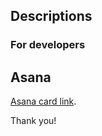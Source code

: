 ## Descriptions

<!-- Please read "Checklist before review" at the bottom -->

### For developers

<!--- A description of what this pull request does as a short, bullet-point summary. -->

## Asana

<!--- Change the XXX to the card number and it should work™ -->

[Asana card link](https://app.asana.com/0/0/XXX/f).

<!---
### For customers

If this section exists, then it means that the description in this block should be included in the release notes.

## Checklist before review

🙏 Check(s) to perform _before_ asking for review for anyone.

- [ ] Ensure the title complies with [conventional commits](https://www.conventionalcommits.org/en/v1.0.0/).
  > Example: `feat: example [#00000000]`
  >
  > More details:
  > https://wiki.worldr.co.uk/en/task-flow
- [ ] Set the correct [flowfast link](#flowfast).
- [ ] Fill in the description [for developers](#for-developers) and [for customers](#for-customers) if relevant.
- [ ] Ensure there are tests, or an explanation as to why they are not needed.
- [ ] Ensure there is documentation, or an explanation as to why it is not needed.
- [ ] Make the branch up to date with `main`.
- [ ] Ensure that CI/CD passed.
- [ ] Review the changes by yourself.
- [ ] **Remove [this section](#checklist-before-review)**.

## Checklist before merging

- [ ] Make the branch up to date with `main`.
- [ ] Rebase after merging #XX on the latest main: `git rebase --onto main "PREVIOUS_BRANCH_NAME"`
-->

Thank you!
